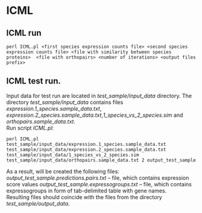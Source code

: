 # ICML
## ICML run
```
perl ICML.pl <first species expression counts file> <second species expression counts file> <file with similarity between species proteins>  <file with orthopairs> <number of iterations> <output files prefix>
```
## ICML test run.
Input data for test run are located in *test_sample/input_data* directory. The directory *test_sample/input_data* contains files *expression.1_species.sample_data.txt*, *expression.2_species.sample_data.txt*,*1_species_vs_2_species.sim* and *orthopairs.sample_data.txt*.\
Run script *ICML.pl*: 
```
perl ICML.pl test_sample/input_data/expression.1_species.sample_data.txt test_sample/input_data/expression.2_species.sample_data.txt test_sample/input_data/1_species_vs_2_species.sim test_sample/input_data/orthopairs.sample_data.txt 2 output_test_sample
```
As a result,  will be created the following files: *output_test_sample.predictions.pairs.txt* – file, which contains expression score values
*output_test_sample.expressogroups.txt* – file, which contains expressogroups in form of tab-delimited table with gene names.\
Resulting files should coincide with the files from the directory *test_sample/output_data*. 
